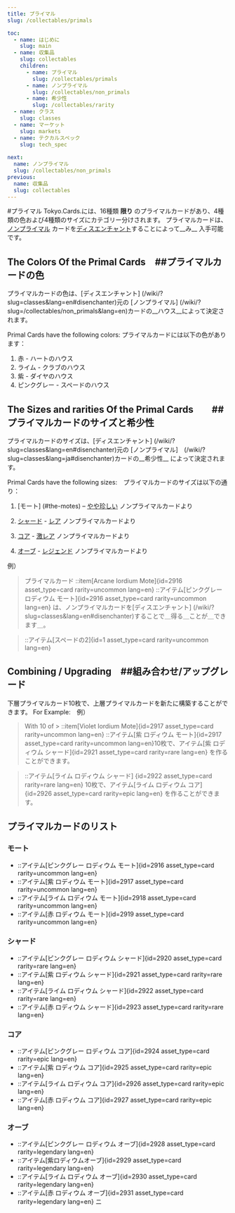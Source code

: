 ```yaml
---
title: プライマル
slug: /collectables/primals

toc:
  - name: はじめに
    slug: main
  - name: 収集品
    slug: collectables
    children:
      - name: プライマル
        slug: /collectables/primals
      - name: ノンプライマル
        slug: /collectables/non_primals
      - name: 希少性
        slug: /collectables/rarity
  - name: クラス
    slug: classes
  - name: マーケット
    slug: markets
  - name: テクカルスペック
    slug: tech_spec
 
next:
  name: ノンプライマル
  slug: /collectables/non_primals
previous:
  name: 収集品
  slug: collectables
---
```


#プライマル
Tokyo.Cards.には、16種類 __限り__ のプライマルカードがあり、4種類の色および4種類のサイズにカテゴリー分けされます。
プライマルカードは、[ノンプライマル](/wiki/?slug=/collectables/non_primals&lang=ja) カードを[ディスエンチャント](/wiki/?slug=classes&lang=ja#disenchanter)することによって__み__ 入手可能です。


## The Colors Of the Primal Cards　##プライマルカードの色
プライマルカードの色は、[ディスエンチャント] (/wiki/?slug=classes&lang=en#disenchanter)元の [ノンプライマル] (/wiki/?slug=/collectables/non_primals&lang=en)カードの__ハウス__によって決定されます。

Primal Cards have the following colors: プライマルカードには以下の色があります：
1. 赤 - ハートのハウス
2. ライム - クラブのハウス
3. 紫 - ダイヤのハウス
4. ピンクグレー - スペードのハウス

## The Sizes and rarities Of the Primal Cards　　##プライマルカードのサイズと希少性
プライマルカードのサイズは、[ディスエンチャント] (/wiki/?slug=classes&lang=en#disenchanter)元の [ノンプライマル]　(/wiki/?slug=classes&lang=ja#disenchanter)カードの__希少性__ によって決定されます。


Primal Cards have the following sizes:　プライマルカードのサイズは以下の通り：
1. [モート] (#the-motes) – [やや珍しい](/wiki/?slug=/collectables/rarity&lang=en#uncommon) ノンプライマルカードより

2. [シャード](#the-shards) -  [レア](/wiki/?slug=/collectables/rarity&lang=en#rare) ノンプライマルカードより

3. [コア](#the-cores) - [激レア](/wiki/?slug=/collectables/rarity&lang=en#epic) ノンプライマルカードより

4. [オーブ](#the-orbs) - [レジェンド](/wiki/?slug=/collectables/rarity&lang=en#legendary) ノンプライマルカードより


例）

> プライマルカード
> ::item[Arcane Iordium Mote]{id=2916 asset_type=card rarity=uncommon lang=en} 
> ::アイテム[ピンクグレー ロディウム モート]{id=2916 asset_type=card rarity=uncommon lang=en} は、ノンプライマルカードを[ディスエンチャント] (/wiki/?slug=classes&lang=en#disenchanter)することで＿得る＿ことが＿できます＿。

> ::アイテム[スペードの2]{id=1 asset_type=card rarity=uncommon lang=en}

## Combining / Upgrading　##組み合わせ/アップグレード
下層プライマルカード10枚で、上層プライマルカードを新たに構築することができます。
For Example:　例）
> With 10 of > ::item[Violet Iordium Mote]{id=2917 asset_type=card rarity=uncommon lang=en}
> ::アイテム[紫 ロディウム モート]{id=2917 asset_type=card rarity=uncommon lang=en}10枚で、アイテム[紫 ロディウム シャード]{id=2921 asset_type=card rarity=rare lang=en} を作ることができます。 

> ::アイテム[ライム ロディウム シャード] {id=2922 asset_type=card rarity=rare lang=en} 10枚で、アイテム[ライム ロディウム コア] {id=2926 asset_type=card rarity=epic lang=en} を作ることができます。 


## プライマルカードのリスト

### モート　
- ::アイテム[ピンクグレー ロディウム モート]{id=2916 asset_type=card rarity=uncommon lang=en} 
- ::アイテム[紫 ロディウム モート]{id=2917 asset_type=card rarity=uncommon lang=en} 
- ::アイテム[ライム ロディウム モート]{id=2918 asset_type=card rarity=uncommon lang=en} 
- ::アイテム[赤 ロディウム モート]{id=2919 asset_type=card rarity=uncommon lang=en} 

### シャード　
- ::アイテム[ピンクグレー ロディウム シャード]{id=2920 asset_type=card rarity=rare lang=en} 
- ::アイテム[紫 ロディウム シャード]{id=2921 asset_type=card rarity=rare lang=en} 
- ::アイテム[ライム ロディウム シャード]{id=2922 asset_type=card rarity=rare lang=en} 
- ::アイテム[赤 ロディウム シャード]{id=2923 asset_type=card rarity=rare lang=en} 

### コア
- ::アイテム[ピンクグレー ロディウム コア]{id=2924 asset_type=card rarity=epic lang=en} 
- ::アイテム[紫 ロディウム コア]{id=2925 asset_type=card rarity=epic lang=en} 
- ::アイテム[ライム ロディウム コア]{id=2926 asset_type=card rarity=epic lang=en} 
- ::アイテム[赤 ロディウム コア]{id=2927 asset_type=card rarity=epic lang=en} 

### オーブ
- ::アイテム[ピンクグレー ロディウム オーブ]{id=2928 asset_type=card rarity=legendary lang=en} 
- ::アイテム[紫ロディウムオーブ]{id=2929 asset_type=card rarity=legendary lang=en} 
- ::アイテム[ライム ロディウム オーブ]{id=2930 asset_type=card rarity=legendary lang=en} 
- ::アイテム[赤 ロディウム オーブ]{id=2931 asset_type=card rarity=legendary lang=en}
ニ
